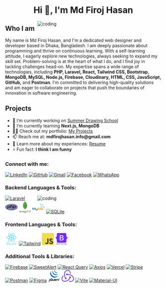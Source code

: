 <h1 align="center">Hi 👋, I'm Md Firoj Hasan</h1>

<img align="right" width="400" src="https://img.freepik.com/free-vector/coding-round-composition_1284-40752.jpg?size=626&ext=jpg&uid=R105874481&ga=GA1.2.1306731744.1686152424&semt=ais" alt="coding">

<h2>Who I am</h2>
<p>
My name is Md Firoj Hasan, and I'm a dedicated web designer and developer based in Dhaka, Bangladesh.
I am deeply passionate about programming and thrive on continuous learning. With a self-learning attitude, I eagerly explore new technologies, always seeking to expand my skill set. 
Problem-solving is at the heart of what I do, and I find joy in tackling challenges head-on.
My expertise spans a wide range of technologies, including <strong>PHP, Laravel, React, Tailwind CSS, Bootstrap, MongoDB, MySQL, Node.js, Firebase, Cloudinary, HTML, CSS, JavaScript, GitHub,</strong> and <strong>Postman</strong>.
I'm committed to delivering high-quality solutions and am eager to collaborate on projects that push the boundaries of innovation in software engineering.
</p>

<h2>Projects</h2>
<ul>
    <li>🔭 I’m currently working on <a href="https://summery-camp-drowing-school.web.app/">Summer Drawing School</a></li>
    <li>🌱 I’m currently learning <strong>Next.js, MongoDB</strong></li>
    <li>👨‍💻 Check out my portfolio: <a href="https://grand-starlight-c8411f.netlify.app/">My Projects</a></li>
    <li>📫 Reach me at: <strong>mdfirojhasan.info@gmail.com</strong></li>
    <li>📄 Learn more about my experiences: <a href="https://drive.google.com/file/d/1WItcetVtWvReUwt0BKselhAZ3DpD5fl8/view">Resume</a></li>
    <li>⚡ Fun fact: <strong>I think I am funny</strong></li>
</ul>

<h3>Connect with me:</h3>
<p>
    <a href="https://www.linkedin.com/in/mdfirojhasan/" target="_blank"><img src="https://img.icons8.com/color/48/000000/linkedin.png" alt="LinkedIn" width="40"/></a>
    <a href="https://github.com/mdfirojhasan" target="_blank"><img src="https://img.icons8.com/ios-glyphs/30/github.png" alt="GitHub" width="40"/></a>
    <a href="mailto:mdfirojhasan.info@gmail.com" target="_blank"><img src="https://img.icons8.com/material-outlined/24/000000/gmail.png" alt="Gmail" width="40"/></a>
    <a href="https://www.facebook.com/mdfirojhasan" target="_blank"><img src="https://img.icons8.com/ios-filled/50/000000/facebook.png" alt="Facebook" width="40"/></a>
    <a href="https://wa.me/your-number" target="_blank"><img src="https://img.icons8.com/ios-glyphs/30/000000/whatsapp.png" alt="WhatsApp" width="40"/></a>
</p>

<h3>Backend Languages & Tools:</h3>
<img align="right" width="400" src="https://i.ibb.co.com/9pgMt89/4620240228114724.webp" alt="coding">

<p>
    <a href="https://laravel.com/" target="_blank"><img src="https://laravel.com/img/logomark.min.svg" alt="Laravel" width="40"/></a>
    <a href="https://www.php.net/" target="_blank"><img src="https://raw.githubusercontent.com/devicons/devicon/master/icons/php/php-original.svg" alt="PHP" width="40"/></a>
    <a href="https://www.mongodb.com/" target="_blank"><img src="https://raw.githubusercontent.com/devicons/devicon/master/icons/mongodb/mongodb-original-wordmark.svg" alt="MongoDB" width="40"/></a>
    <a href="https://www.mysql.com/" target="_blank"><img src="https://raw.githubusercontent.com/devicons/devicon/master/icons/mysql/mysql-original-wordmark.svg" alt="MySQL" width="40"/></a>
    <a href="https://www.sqlite.org/" target="_blank"><img src="https://www.vectorlogo.zone/logos/sqlite/sqlite-icon.svg" alt="SQLite" width="40"/></a>
</p>

<h3>Frontend Languages & Tools:</h3>
<p>
    <a href="https://reactjs.org/" target="_blank"><img src="https://raw.githubusercontent.com/devicons/devicon/master/icons/react/react-original-wordmark.svg" alt="React" width="40"/></a>
    <a href="https://tailwindcss.com/" target="_blank"><img src="https://www.vectorlogo.zone/logos/tailwindcss/tailwindcss-icon.svg" alt="Tailwind" width="40"/></a>
    <a href="https://developer.mozilla.org/en-US/docs/Web/JavaScript" target="_blank"><img src="https://raw.githubusercontent.com/devicons/devicon/master/icons/javascript/javascript-original.svg" alt="JavaScript" width="40"/></a>
    <a href="https://getbootstrap.com/" target="_blank"><img src="https://raw.githubusercontent.com/devicons/devicon/master/icons/bootstrap/bootstrap-plain-wordmark.svg" alt="Bootstrap" width="40"/></a>
</p>

<h3>Additional Tools & Libraries:</h3>
<p>
    <a href="https://firebase.google.com/" target="_blank"><img src="https://www.vectorlogo.zone/logos/firebase/firebase-icon.svg" alt="Firebase" width="40"/></a>
    <a href="https://sweetalert2.github.io/" target="_blank"><img src="https://sweetalert2.github.io/images/SweetAlert2.png" alt="SweetAlert" width="40"/></a>
    <a href="https://react-query.tanstack.com/" target="_blank"><img src="https://react-query.tanstack.com/_next/static/images/emblem-light-7e0c3f59d7038c3d1d84764d6b5b69d9.svg" alt="React Query" width="40"/></a>
    <a href="https://axios-http.com/" target="_blank"><img src="https://axios-http.com/assets/logo.svg" alt="Axios" width="40"/></a>
    <a href="https://vercel.com/" target="_blank"><img src="https://www.vectorlogo.zone/logos/vercel/vercel-icon.svg" alt="Vercel" width="40"/></a>
    <a href="https://stripe.com/" target="_blank"><img src="https://cdn.jsdelivr.net/npm/simple-icons@v5/icons/stripe.svg" alt="Stripe" width="40"/></a>
    <a href="https://www.postman.com/" target="_blank"><img src="https://www.vectorlogo.zone/logos/getpostman/getpostman-icon.svg" alt="Postman" width="40"/></a>
    <a href="https://www.figma.com/" target="_blank"><img src="https://www.vectorlogo.zone/logos/figma/figma-icon.svg" alt="Figma" width="40"/></a>
    <a href="https://jquery.com/" target="_blank"><img src="https://raw.githubusercontent.com/devicons/devicon/master/icons/jquery/jquery-original-wordmark.svg" alt="jQuery" width="40"/></a>
    <a href="https://redux.js.org/" target="_blank"><img src="https://raw.githubusercontent.com/devicons/devicon/master/icons/redux/redux-original.svg" alt="Redux" width="40"/></a>
    <a href="https://vitejs.dev/" target="_blank"><img src="https://vitejs.dev/logo.svg" alt="Vite" width="40"/></a>
    <a href="https://mui.com/" target="_blank"><img src="https://mui.com/static/logo.png" alt="Material-UI" width="40"/></a>
</p>

